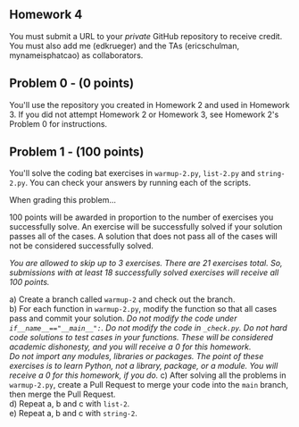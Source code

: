 ## Homework 4
You must submit a URL to your _private_ GitHub repository to receive credit. You must also add me (edkrueger) and the TAs (ericschulman, mynameisphatcao) as collaborators.  

## Problem 0 - (0 points)
You'll use the repository you created in Homework 2 and used in Homework 3. If you did not attempt Homework 2 or Homework 3, see Homework 2's Problem 0 for instructions.

## Problem 1 - (100 points)
You'll solve the coding bat exercises in `warmup-2.py`, `list-2.py` and `string-2.py`. You can check your answers by running each of the scripts.  

When grading this problem...  

100 points will be awarded in proportion to the number of exercises you successfully solve. An exercise will be successfully solved if your solution passes all of the cases. A solution that does not pass all of the cases will not be considered successfully solved.  

_You are allowed to skip up to 3 exercises. There are 21 exercises total. So, submissions with at least 18 successfully solved exercises will receive all 100 points._  

a) Create a branch called `warmup-2` and check out the branch.  
b) For each function in `warmup-2.py`, modify the function so that all cases pass and commit your solution. _Do not modify the code under `if__name__=="__main__":`. Do not modify the code in `_check.py`. Do not hard code solutions to test cases in your functions. These will be considered academic dishonesty, and you will receive a 0 for this homework._  
_Do not import any modules, libraries or packages. The point of these exercises is to learn Python, not a library, package, or a module. You will receive a 0 for this homework, if you do._
c) After solving all the problems in `warmup-2.py`, create a Pull Request to merge your code into the `main` branch, then merge the Pull Request.  
d) Repeat a, b and c with `list-2`.  
e) Repeat a, b and c with `string-2`.  
